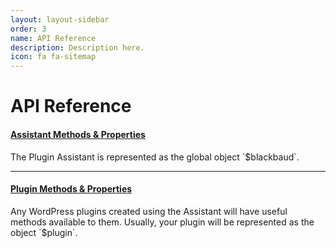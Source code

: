```yaml
---
layout: layout-sidebar
order: 3
name: API Reference
description: Description here.
icon: fa fa-sitemap
---
```


<div class="page-header">
    <h1>API Reference</h1>
</div>

<h4><a href="assistant-methods/">Assistant Methods & Properties</a></h4>
The Plugin Assistant is represented as the global object `$blackbaud`.
<hr>
<h4><a href="plugin-methods/">Plugin Methods & Properties</a></h4>
Any WordPress plugins created using the Assistant will have useful methods available to them. Usually, your plugin will be represented as the object `$plugin`.
